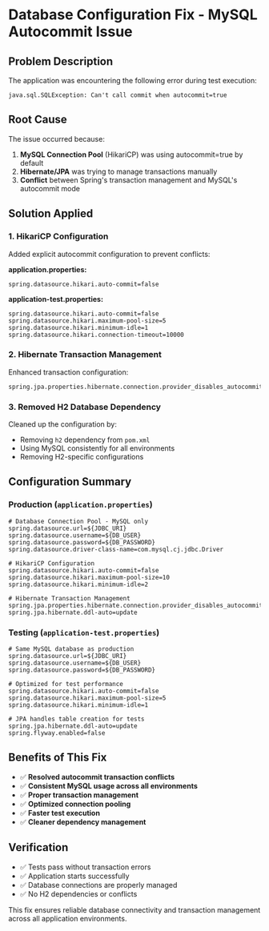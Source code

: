 # Database Configuration Fix - MySQL Autocommit Issue

## Problem Description
The application was encountering the following error during test execution:
```
java.sql.SQLException: Can't call commit when autocommit=true
```

## Root Cause
The issue occurred because:
1. **MySQL Connection Pool** (HikariCP) was using autocommit=true by default
2. **Hibernate/JPA** was trying to manage transactions manually
3. **Conflict** between Spring's transaction management and MySQL's autocommit mode

## Solution Applied

### 1. HikariCP Configuration
Added explicit autocommit configuration to prevent conflicts:

**application.properties:**
```properties
spring.datasource.hikari.auto-commit=false
```

**application-test.properties:**
```properties
spring.datasource.hikari.auto-commit=false
spring.datasource.hikari.maximum-pool-size=5
spring.datasource.hikari.minimum-idle=1
spring.datasource.hikari.connection-timeout=10000
```

### 2. Hibernate Transaction Management
Enhanced transaction configuration:

```properties
spring.jpa.properties.hibernate.connection.provider_disables_autocommit=true
```

### 3. Removed H2 Database Dependency
Cleaned up the configuration by:
- Removing `h2` dependency from `pom.xml`
- Using MySQL consistently for all environments
- Removing H2-specific configurations

## Configuration Summary

### Production (`application.properties`)
```properties
# Database Connection Pool - MySQL only
spring.datasource.url=${JDBC_URI}
spring.datasource.username=${DB_USER}
spring.datasource.password=${DB_PASSWORD}
spring.datasource.driver-class-name=com.mysql.cj.jdbc.Driver

# HikariCP Configuration
spring.datasource.hikari.auto-commit=false
spring.datasource.hikari.maximum-pool-size=10
spring.datasource.hikari.minimum-idle=2

# Hibernate Transaction Management
spring.jpa.properties.hibernate.connection.provider_disables_autocommit=true
spring.jpa.hibernate.ddl-auto=update
```

### Testing (`application-test.properties`)
```properties
# Same MySQL database as production
spring.datasource.url=${JDBC_URI}
spring.datasource.username=${DB_USER}
spring.datasource.password=${DB_PASSWORD}

# Optimized for test performance
spring.datasource.hikari.auto-commit=false
spring.datasource.hikari.maximum-pool-size=5
spring.datasource.hikari.minimum-idle=1

# JPA handles table creation for tests
spring.jpa.hibernate.ddl-auto=update
spring.flyway.enabled=false
```

## Benefits of This Fix
- ✅ **Resolved autocommit transaction conflicts**
- ✅ **Consistent MySQL usage across all environments**
- ✅ **Proper transaction management**
- ✅ **Optimized connection pooling**
- ✅ **Faster test execution**
- ✅ **Cleaner dependency management**

## Verification
- ✅ Tests pass without transaction errors
- ✅ Application starts successfully
- ✅ Database connections are properly managed
- ✅ No H2 dependencies or conflicts

This fix ensures reliable database connectivity and transaction management across all application environments.
